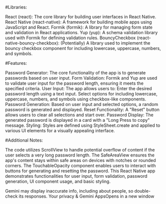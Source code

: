 #Libraries:

React (react): The core library for building user interfaces in React Native.
React Native (react-native): A framework for building mobile apps using JavaScript and React.
Formik (formik): A library for managing form state and validation in React applications.
Yup (yup): A schema validation library used with Formik for defining validation rules.
BouncyCheckbox (react-native-bouncy-checkbox): (Potentially) A library used to implement the bouncy checkbox component for including lowercase, uppercase, numbers, and symbols.


#Features:

Password Generator: The core functionality of the app is to generate passwords based on user input.
Form Validation: Formik and Yup are used to validate user input for the password length, ensuring it meets the specified criteria.
User Input: The app allows users to:
Enter the desired password length using a text input.
Select options for including lowercase, uppercase, numbers, and symbols using checkbox-like components.
Password Generation: Based on user input and selected options, a random password is generated and displayed.
Reset Functionality: A "Reset" button allows users to clear all selections and start over.
Password Display: The generated password is displayed in a card with a "Long Press to copy" message.
Styling: Styles are defined using StyleSheet.create and applied to various UI elements for a visually appealing interface.


#Additional Notes:

The code utilizes ScrollView to handle potential overflow of content if the user selects a very long password length.
The SafeAreaView ensures the app's content stays within safe areas on devices with notches or rounded corners.
The TouchableOpacity component enables users to interact with buttons for generating and resetting the password.
This React Native app demonstrates functionalities for user input, form validation, password generation, UI component usage, and basic styling.




Gemini may display inaccurate info, including about people, so double-check its responses. Your privacy & Gemini AppsOpens in a new window


